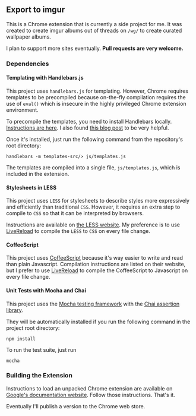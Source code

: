 ## Export to imgur

This is a Chrome extension that is currently a side project for me. It was
created to create imgur albums out of threads on `/wg/` to create curated
wallpaper albums.

I plan to support more sites eventually. **Pull requests are very welcome.**

### Dependencies

#### Templating with Handlebars.js

This project uses `handlebars.js` for templating. However, Chrome requires templates to be precompiled because on-the-fly compilation requires the use of `eval()` which is insecure in the highly privileged Chrome extension environment.

To precompile the templates, you need to install Handlebars locally. [Instructions are here](http://handlebarsjs.com/precompilation.html). I also found [this blog post](http://www.adamwadeharris.com/how-to-precompile-handlebars-templates/) to be very helpful.

Once it's installed, just run the following command from the repository's root directory:

    handlebars -m templates-src/> js/templates.js

The templates are compiled into a single file, `js/templates.js`, which is included in the extension.

#### Stylesheets in LESS

This project uses `LESS` for stylesheets to describe styles more expressively and efficiently than traditional `CSS`. However, it requires an extra step to compile to `CSS` so that it can be interpreted by browsers.

Instructions are available on [the LESS website](http://lesscss.org/#using-less). My preference is to use [LiveReload](http://livereload.com/) to compile the `LESS` to `CSS` on every file change.

#### CoffeeScript

This project uses [CoffeeScript](http://coffeescript.org/) because it's way easier to write and read than plain Javascript. Compilation instructions are listed on their website, but I prefer to use [LiveReload](http://livereload.com/) to compile the CoffeeScript to Javascript on every file change.

#### Unit Tests with Mocha and Chai

This project uses the [Mocha testing framework](https://mochajs.org/) with the [Chai assertion library](http://chaijs.com/).

They will be automatically installed if you run the following command in the project root directory:

    npm install

To run the test suite, just run

    mocha

### Building the Extension

Instructions to load an unpacked Chrome extension are available on [Google's documentation website](https://developer.chrome.com/extensions/getstarted#unpacked). Follow those instructions. That's it.

Eventually I'll publish a version to the Chrome web store.
